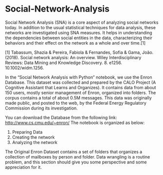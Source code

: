 # Social-Network-Analysis
Social Network Analysis (SNA) is a core aspect of analyzing social networks today. In addition to the usual statistical techniques for data analysis, these networks are investigated using SNA measures. It helps in understanding the dependencies between social entities in the data, characterizing their behaviors and their effect on the network as a whole and over time.[1]

[1] Tabassum, Shazia & Pereira, Fabiola & Fernandes, Sofia & Gama, João. (2018). Social network analysis: An overview. Wiley Interdisciplinary Reviews: Data Mining and Knowledge Discovery. 8. e1256. 10.1002/widm.1256.

In the “Social Network Analysis with Python” notebook, we use the Enron Database. This dataset was collected and prepared by the CALO Project (A Cognitive Assistant that Learns and Organizes). It contains data from about 150 users, mostly senior management of Enron, organized into folders. The corpus contains a total of about 0.5M messages. This data was originally made public, and posted to the web, by the Federal Energy Regulatory Commission during its investigation.

You can download the Database from the following link: http://www.cs.cmu.edu/~enron/
The notebook is organized as below:

1.	Preparing Data
2.	Creating the network
3.	Analyzing the network

The Original Enron Dataset contains a set of folders that organizes a collection of mailboxes by person and folder. Data wrangling is a routine problem, and this section should give you some perspective and some appreciation for it.

